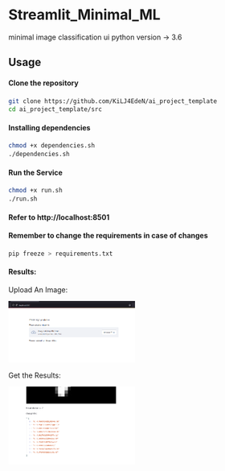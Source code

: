 # Streamlit_Minimal_ML
minimal image classification ui
python version -> 3.6

## Usage

#### Clone the repository
```bash
git clone https://github.com/KiLJ4EdeN/ai_project_template
cd ai_project_template/src
```

#### Installing dependencies
```bash
chmod +x dependencies.sh
./dependencies.sh
```

#### Run the Service
```bash
chmod +x run.sh
./run.sh
```

#### Refer to http://localhost:8501


#### Remember to change the requirements in case of changes
```bash
pip freeze > requirements.txt
```
#### Results:

Upload An Image:

<img src="https://github.com/KiLJ4EdeN/ai_project_template/blob/master/images/service.PNG" width="50%" height="50%" />

Get the Results:

<img src="https://github.com/KiLJ4EdeN/ai_project_template/blob/master/images/results.PNG" width="50%" height="50%" />
